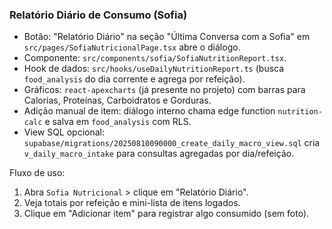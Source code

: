 ### Relatório Diário de Consumo (Sofia)

- Botão: "Relatório Diário" na seção "Última Conversa com a Sofia" em `src/pages/SofiaNutricionalPage.tsx` abre o diálogo.
- Componente: `src/components/sofia/SofiaNutritionReport.tsx`.
- Hook de dados: `src/hooks/useDailyNutritionReport.ts` (busca `food_analysis` do dia corrente e agrega por refeição).
- Gráficos: `react-apexcharts` (já presente no projeto) com barras para Calorias, Proteínas, Carboidratos e Gorduras.
- Adição manual de item: diálogo interno chama edge function `nutrition-calc` e salva em `food_analysis` com RLS.
- View SQL opcional: `supabase/migrations/20250810090000_create_daily_macro_view.sql` cria `v_daily_macro_intake` para consultas agregadas por dia/refeição.

Fluxo de uso:
1) Abra `Sofia Nutricional` > clique em "Relatório Diário".
2) Veja totais por refeição e mini-lista de itens logados.
3) Clique em "Adicionar item" para registrar algo consumido (sem foto).


